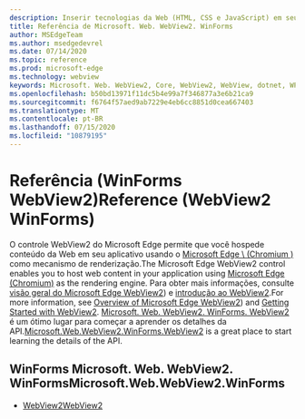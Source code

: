 ```yaml
---
description: Inserir tecnologias da Web (HTML, CSS e JavaScript) em seus aplicativos nativos com o controle WebView2 do Microsoft Edge
title: Referência de Microsoft. Web. WebView2. WinForms
author: MSEdgeTeam
ms.author: msedgedevrel
ms.date: 07/14/2020
ms.topic: reference
ms.prod: microsoft-edge
ms.technology: webview
keywords: Microsoft. Web. WebView2, Core, WebView2, WebView, dotnet, WPF, WinForms, app, Edge, CoreWebView2, CoreWebView2Controller, controle do navegador, Edge HTML
ms.openlocfilehash: b50bd13971f11dc5b4e99a7f346877a3e6b21ca9
ms.sourcegitcommit: f6764f57aed9ab7229e4eb6cc8851d0cea667403
ms.translationtype: MT
ms.contentlocale: pt-BR
ms.lasthandoff: 07/15/2020
ms.locfileid: "10879195"
---
```

# <span data-ttu-id="ab480-104">Referência (WinForms WebView2)</span><span class="sxs-lookup"><span data-stu-id="ab480-104">Reference (WebView2 WinForms)</span></span>  

<span data-ttu-id="ab480-105">O controle WebView2 do Microsoft Edge permite que você hospede conteúdo da Web em seu aplicativo usando o [Microsoft Edge \ (Chromium \)](https://www.microsoftedgeinsider.com) como mecanismo de renderização.</span><span class="sxs-lookup"><span data-stu-id="ab480-105">The Microsoft Edge WebView2 control enables you to host web content in your application using [Microsoft Edge \(Chromium\)](https://www.microsoftedgeinsider.com) as the rendering engine.</span></span>  <span data-ttu-id="ab480-106">Para obter mais informações, consulte [visão geral do Microsoft Edge WebView2](../../index.md)) e [introdução ao WebView2](../../gettingstarted/win32.md).</span><span class="sxs-lookup"><span data-stu-id="ab480-106">For more information, see [Overview of Microsoft Edge WebView2](../../index.md)) and [Getting Started with WebView2](../../gettingstarted/win32.md).</span></span>  <span data-ttu-id="ab480-107">[Microsoft. Web. WebView2. WinForms. WebView2](0-9-515/microsoft-web-webview2-winforms-webview2.md) é um ótimo lugar para começar a aprender os detalhes da API.</span><span class="sxs-lookup"><span data-stu-id="ab480-107">[Microsoft.Web.WebView2.WinForms.WebView2](0-9-515/microsoft-web-webview2-winforms-webview2.md) is a great place to start learning the details of the API.</span></span>  

## <span data-ttu-id="ab480-108">WinForms Microsoft. Web. WebView2. WinForms</span><span class="sxs-lookup"><span data-stu-id="ab480-108">Microsoft.Web.WebView2.WinForms</span></span>  

*   [<span data-ttu-id="ab480-109">WebView2</span><span class="sxs-lookup"><span data-stu-id="ab480-109">WebView2</span></span>](0-9-515/microsoft-web-webview2-winforms-webview2.md)
